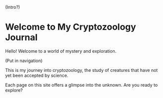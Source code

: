 (Intro?)

# Welcome to My Cryptozoology Journal

Hello! Welcome to a world of mystery and exploration.

(Put in navigation)

This is my journey into cryptozoology, the study of creatures that have not yet been accepted by science.

Each page on this site offers a glimpse into the unknown. Are you ready to explore?

